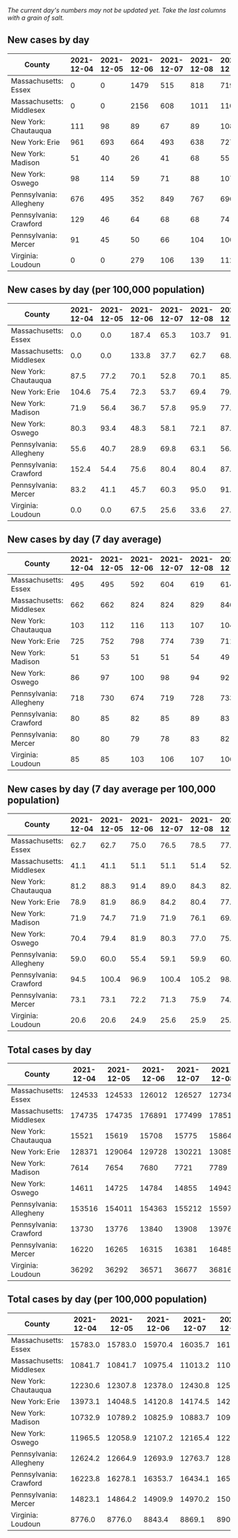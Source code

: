 _The current day's numbers may not be updated yet. Take the last columns with a grain of salt._
## New cases by day

| County | 2021-12-04 | 2021-12-05 | 2021-12-06 | 2021-12-07 | 2021-12-08 | 2021-12-09 | 2021-12-10 |
| --- | --- | --- | --- | --- | --- | --- | --- |
| Massachusetts: Essex | 0 | 0 | 1479 | 515 | 818 | 719 | 660 |
| Massachusetts: Middlesex | 0 | 0 | 2156 | 608 | 1011 | 1108 | 936 |
| New York: Chautauqua | 111 | 98 | 89 | 67 | 89 | 108 | 97 |
| New York: Erie | 961 | 693 | 664 | 493 | 638 | 727 | 766 |
| New York: Madison | 51 | 40 | 26 | 41 | 68 | 55 | 64 |
| New York: Oswego | 98 | 114 | 59 | 71 | 88 | 107 | 127 |
| Pennsylvania: Allegheny | 676 | 495 | 352 | 849 | 767 | 690 | 741 |
| Pennsylvania: Crawford | 129 | 46 | 64 | 68 | 68 | 74 | 77 |
| Pennsylvania: Mercer | 91 | 45 | 50 | 66 | 104 | 100 | 101 |
| Virginia: Loudoun | 0 | 0 | 279 | 106 | 139 | 112 | 126 |

## New cases by day (per 100,000 population)

| County | 2021-12-04 | 2021-12-05 | 2021-12-06 | 2021-12-07 | 2021-12-08 | 2021-12-09 | 2021-12-10 |
| --- | --- | --- | --- | --- | --- | --- | --- |
| Massachusetts: Essex | 0.0 | 0.0 | 187.4 | 65.3 | 103.7 | 91.1 | 83.6 |
| Massachusetts: Middlesex | 0.0 | 0.0 | 133.8 | 37.7 | 62.7 | 68.7 | 58.1 |
| New York: Chautauqua | 87.5 | 77.2 | 70.1 | 52.8 | 70.1 | 85.1 | 76.4 |
| New York: Erie | 104.6 | 75.4 | 72.3 | 53.7 | 69.4 | 79.1 | 83.4 |
| New York: Madison | 71.9 | 56.4 | 36.7 | 57.8 | 95.9 | 77.5 | 90.2 |
| New York: Oswego | 80.3 | 93.4 | 48.3 | 58.1 | 72.1 | 87.6 | 104.0 |
| Pennsylvania: Allegheny | 55.6 | 40.7 | 28.9 | 69.8 | 63.1 | 56.7 | 60.9 |
| Pennsylvania: Crawford | 152.4 | 54.4 | 75.6 | 80.4 | 80.4 | 87.4 | 91.0 |
| Pennsylvania: Mercer | 83.2 | 41.1 | 45.7 | 60.3 | 95.0 | 91.4 | 92.3 |
| Virginia: Loudoun | 0.0 | 0.0 | 67.5 | 25.6 | 33.6 | 27.1 | 30.5 |

## New cases by day (7 day average)

| County | 2021-12-04 | 2021-12-05 | 2021-12-06 | 2021-12-07 | 2021-12-08 | 2021-12-09 | 2021-12-10 |
| --- | --- | --- | --- | --- | --- | --- | --- |
| Massachusetts: Essex | 495 | 495 | 592 | 604 | 619 | 614 | 599 |
| Massachusetts: Middlesex | 662 | 662 | 824 | 824 | 829 | 846 | 831 |
| New York: Chautauqua | 103 | 112 | 116 | 113 | 107 | 104 | 94 |
| New York: Erie | 725 | 752 | 798 | 774 | 739 | 711 | 706 |
| New York: Madison | 51 | 53 | 51 | 51 | 54 | 49 | 49 |
| New York: Oswego | 86 | 97 | 100 | 98 | 94 | 92 | 95 |
| Pennsylvania: Allegheny | 718 | 730 | 674 | 719 | 728 | 733 | 653 |
| Pennsylvania: Crawford | 80 | 85 | 82 | 85 | 89 | 83 | 75 |
| Pennsylvania: Mercer | 80 | 80 | 79 | 78 | 83 | 82 | 80 |
| Virginia: Loudoun | 85 | 85 | 103 | 106 | 107 | 106 | 109 |

## New cases by day (7 day average per 100,000 population)

| County | 2021-12-04 | 2021-12-05 | 2021-12-06 | 2021-12-07 | 2021-12-08 | 2021-12-09 | 2021-12-10 |
| --- | --- | --- | --- | --- | --- | --- | --- |
| Massachusetts: Essex | 62.7 | 62.7 | 75.0 | 76.5 | 78.5 | 77.8 | 75.9 |
| Massachusetts: Middlesex | 41.1 | 41.1 | 51.1 | 51.1 | 51.4 | 52.5 | 51.6 |
| New York: Chautauqua | 81.2 | 88.3 | 91.4 | 89.0 | 84.3 | 82.0 | 74.1 |
| New York: Erie | 78.9 | 81.9 | 86.9 | 84.2 | 80.4 | 77.4 | 76.8 |
| New York: Madison | 71.9 | 74.7 | 71.9 | 71.9 | 76.1 | 69.1 | 69.1 |
| New York: Oswego | 70.4 | 79.4 | 81.9 | 80.3 | 77.0 | 75.3 | 77.8 |
| Pennsylvania: Allegheny | 59.0 | 60.0 | 55.4 | 59.1 | 59.9 | 60.3 | 53.7 |
| Pennsylvania: Crawford | 94.5 | 100.4 | 96.9 | 100.4 | 105.2 | 98.1 | 88.6 |
| Pennsylvania: Mercer | 73.1 | 73.1 | 72.2 | 71.3 | 75.9 | 74.9 | 73.1 |
| Virginia: Loudoun | 20.6 | 20.6 | 24.9 | 25.6 | 25.9 | 25.6 | 26.4 |

## Total cases by day

| County | 2021-12-04 | 2021-12-05 | 2021-12-06 | 2021-12-07 | 2021-12-08 | 2021-12-09 | 2021-12-10 |
| --- | --- | --- | --- | --- | --- | --- | --- |
| Massachusetts: Essex | 124533 | 124533 | 126012 | 126527 | 127345 | 128064 | 128724 |
| Massachusetts: Middlesex | 174735 | 174735 | 176891 | 177499 | 178510 | 179618 | 180554 |
| New York: Chautauqua | 15521 | 15619 | 15708 | 15775 | 15864 | 15972 | 16069 |
| New York: Erie | 128371 | 129064 | 129728 | 130221 | 130859 | 131586 | 132352 |
| New York: Madison | 7614 | 7654 | 7680 | 7721 | 7789 | 7844 | 7908 |
| New York: Oswego | 14611 | 14725 | 14784 | 14855 | 14943 | 15050 | 15177 |
| Pennsylvania: Allegheny | 153516 | 154011 | 154363 | 155212 | 155979 | 156669 | 157410 |
| Pennsylvania: Crawford | 13730 | 13776 | 13840 | 13908 | 13976 | 14050 | 14127 |
| Pennsylvania: Mercer | 16220 | 16265 | 16315 | 16381 | 16485 | 16585 | 16686 |
| Virginia: Loudoun | 36292 | 36292 | 36571 | 36677 | 36816 | 36928 | 37054 |

## Total cases by day (per 100,000 population)

| County | 2021-12-04 | 2021-12-05 | 2021-12-06 | 2021-12-07 | 2021-12-08 | 2021-12-09 | 2021-12-10 |
| --- | --- | --- | --- | --- | --- | --- | --- |
| Massachusetts: Essex | 15783.0 | 15783.0 | 15970.4 | 16035.7 | 16139.4 | 16230.5 | 16314.1 |
| Massachusetts: Middlesex | 10841.7 | 10841.7 | 10975.4 | 11013.2 | 11075.9 | 11144.6 | 11202.7 |
| New York: Chautauqua | 12230.6 | 12307.8 | 12378.0 | 12430.8 | 12500.9 | 12586.0 | 12662.4 |
| New York: Erie | 13973.1 | 14048.5 | 14120.8 | 14174.5 | 14243.9 | 14323.0 | 14406.4 |
| New York: Madison | 10732.9 | 10789.2 | 10825.9 | 10883.7 | 10979.5 | 11057.1 | 11147.3 |
| New York: Oswego | 11965.5 | 12058.9 | 12107.2 | 12165.4 | 12237.4 | 12325.1 | 12429.1 |
| Pennsylvania: Allegheny | 12624.2 | 12664.9 | 12693.9 | 12763.7 | 12826.7 | 12883.5 | 12944.4 |
| Pennsylvania: Crawford | 16223.8 | 16278.1 | 16353.7 | 16434.1 | 16514.4 | 16601.9 | 16692.9 |
| Pennsylvania: Mercer | 14823.1 | 14864.2 | 14909.9 | 14970.2 | 15065.3 | 15156.6 | 15248.9 |
| Virginia: Loudoun | 8776.0 | 8776.0 | 8843.4 | 8869.1 | 8902.7 | 8929.8 | 8960.2 |

